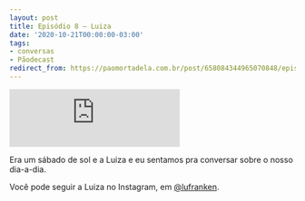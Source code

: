 ```yaml
---
layout: post
title: Episódio 8 – Luiza
date: '2020-10-21T00:00:00-03:00'
tags:
- conversas
- Pãodecast
redirect_from: https://paomortadela.com.br/post/658084344965070848/epis%C3%B3dio-8-luiza
---
```

<iframe class="full-width" src="https://anchor.fm/paomortadela/embed/episodes/Luiza-Franken-elalt7" height="102" frameborder="0" scrolling="no" loading="lazy"></iframe>

Era um sábado de sol e a Luiza e eu sentamos pra conversar sobre o nosso dia-a-dia.

Você pode seguir a Luiza no Instagram, em [@lufranken](https://www.instagram.com/lufranken).

